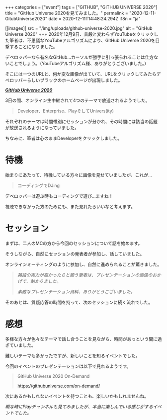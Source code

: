 +++
categories = ["event"]
tags = ["GITHUB", "GITHUB UNIVERSE 2020"]
title = "GitHub Universe 2020を見てみました。"
permalink = "2020-12-11-GitubUniverse2020"
date = 2020-12-11T14:48:24.294Z
i18n = "ja"

[[images]]
src = "/img/uploads/github-universe-2020.jpg"
alt = "GitHub Universe 2020"
+++
2020年12月9日、普段と変わらずYouTubeをクリックした筆者は、不思議なYouTubeアルゴリズムにより、GitHub Universe 2020を目撃することになりました。

デベロッパーなら有名なGitHub...カーソルが勝手に引っ張られることは仕方ないことでしょう。（YouTubeアルゴリズム様、ありがとうございました。）

そこには一つのURLと、何か変な画像が出ていて、URLをクリックしてみたらデベロッパーらしいブラックのホームページが出現しました。

***[GitHub Universe 2020](https://githubuniverse.com/)***

3日の間、オンライン生中継されて4つのテーマで放送されるようでした。

> Developer、Enterprise、PlayそしてUnivers(ity)

それぞれのテーマは時間帯別にセッションが分かれ、その時間には該当の話題が放送されるようになっていました。

ちなみに、筆者は心のままDeveloperをクリックしました。

# 待機

始まりにあたって、待機している方々に画像を見せていましたが、これが…

> コーディングでDJing

デベロッパーは遊ぶ時もコーディングで遊び…ますね！

視聴できなかった方のためにも、また見れたらいいなと考えます。

# セッション

まずは、二人のMCの方から今回のセッションについて話を始めます。

そうしながら、自然にセッションの発表者が参加し、話していました。

オンラインミーティングのように参加し、自然に進められることが驚きました。

> *英語の実力が高かったらと願う筆者は、プレゼンテーションの画像のおかげで、助かりました。*
>
> *素敵なプレゼンテーション資料、ありがとうございました。*

そのあとは、質疑応答の時間を持って、次のセッションに続く流れでした。

# 感想

多様な方々が色々なテーマで話し合うことを見ながら、時間があっという間に過ぎていました。

難しいテーマも多かったですが、新しいことを知るイベントでした。

今回のイベントのプレゼンテーションは以下で見れるようです。

> GitHub Universe 2020 On-Demand
>
> <https://githubuniverse.com/on-demand/>

次にあるかもしれないイベントを待つことも、楽しいかもしれませんね。

*暇な時にPlayチャンネルも見てみましたが、本当に楽しんでいる感じがするイベントでした。*